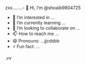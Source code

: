 zxx........- 👋 Hi, I’m @shoaib9804725
- 👀 I’m interested in ...
- 🌱 I’m currently learning ...
- 💞️ I’m looking to collaborate on ...
- 📫 How to reach me ...
- 😄 Pronouns: ...jjcdsbb
- ⚡ Fun fact: ...

<!---
shoaib9804725/shoaib9804725 is a ✨ special ✨ repository because its `README.md` (this file) appears on your GitHub profile.
You can click the Preview link to take a look at your changes. I need privacy security my device me
--->.vv
